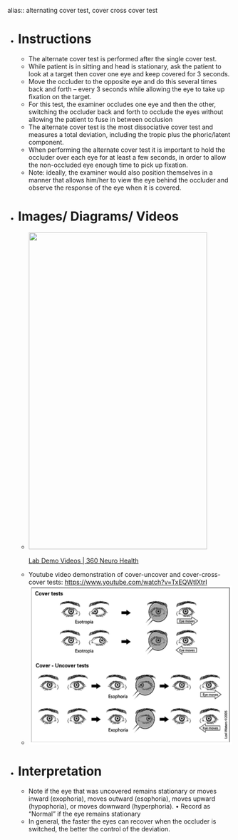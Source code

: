 alias:: alternating cover test, cover cross cover test

- # Instructions
	- The alternate cover test is performed after the single cover test.
	- While patient is in sitting and head is stationary, ask the patient to look at a target then cover one eye and keep covered for 3 seconds.
	- Move the occluder to the opposite eye and do this several times back and forth – every 3 seconds while allowing the eye to take up fixation on the target.
	- For this test, the examiner occludes one eye and then the other, switching the occluder back and forth to occlude the eyes without allowing the patient to fuse in between occlusion
	- The alternate cover test is the most dissociative cover test and measures a total deviation, including the tropic plus the phoric/latent component.
	- When performing the alternate cover test it is important to hold the occluder over each eye for at least a few seconds, in order to allow the non-occluded eye enough time to pick up fixation.
	- Note: ideally, the examiner would also position themselves in a manner that allows him/her to view the eye behind the occluder and observe the response of the eye when it is covered.
- # Images/ Diagrams/ Videos
	-
	  <p><a href="https://www.360neurohealth.com/courses/certificate-of-competency-in-vestibular-rehabilitation-course-ccvr/lectures/36795242?wvideo=e0c2q4xbs9"><img src="https://embed-ssl.wistia.com/deliveries/7958eeaac538fdf23e65833f2e7a74aa824eb24a.jpg?image_crop_resized=800x1422.2222222222222&amp;image_play_button_size=2x&amp;image_play_button=1&amp;image_play_button_color=1A9DCEe0" width="400" height="711.1111111111111" style="width: 400px; height: 711.111px;"></a></p>
	  <p><a href="https://www.360neurohealth.com/courses/certificate-of-competency-in-vestibular-rehabilitation-course-ccvr/lectures/36795242?wvideo=e0c2q4xbs9">Lab Demo Videos | 360 Neuro Health</a></p>
	- Youtube video demonstration of cover-uncover and cover-cross-cover tests: https://www.youtube.com/watch?v=TxEQWtlXtrI
	- ![image.png](../assets/image_1639600256163_0.png)
- # Interpretation
	- Note if the eye that was uncovered remains stationary or moves inward (exophoria), moves outward (esophoria), moves upward (hypophoria), or moves downward (hyperphoria).
	  • Record as “Normal” if the eye remains stationary
	- In general, the faster the eyes can recover when the occluder is switched, the better the control of the deviation.